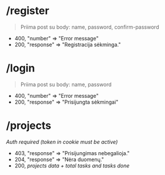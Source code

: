 # /register

> Priima post su body:
name,
password,
confirm-password

- 400, "number" => "Error message"
- 200, "response" => "Registracija sėkminga."

# /login

> Priima post su body:
name,
password

- 400, "number" => "Error message"
- 200, "response" => "Prisijungta sėkmingai"

# /projects
*Auth required (token in cookie must be active)*

- 403, "response" => "Prisijungimas nebegalioja."
- 204, "response" => "Nėra duomenų."
- 200, *projects data + total tasks and tasks done*
